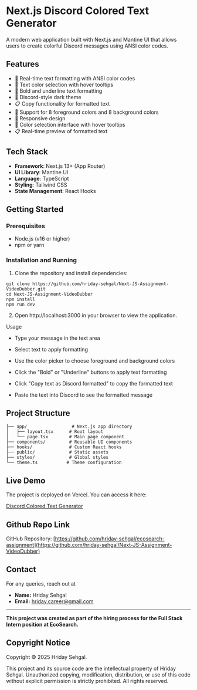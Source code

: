 # Next.js Discord Colored Text Generator  

A modern web application built with Next.js and Mantine UI that allows users to create colorful Discord messages using ANSI color codes.  

## Features  
- 🎨 Real-time text formatting with ANSI color codes  
- 🎯 Text color selection with hover tooltips  
- 📝 Bold and underline text formatting  
- 🌙 Discord-style dark theme  
- 📋 Copy functionality for formatted text  
- 🎨 Support for 8 foreground colors and 8 background colors  
- 📱 Responsive design  
- 🎨 Color selection interface with hover tooltips  
- 📋 Real-time preview of formatted text
  
## Tech Stack  
- **Framework**: Next.js 13+ (App Router)  
- **UI Library**: Mantine UI  
- **Language**: TypeScript  
- **Styling**: Tailwind CSS  
- **State Management**: React Hooks
  
## Getting Started  

### Prerequisites  
- Node.js (v16 or higher)  
- npm or yarn
  
### Installation and Running  
1. Clone the repository and install dependencies:
   
```
git clone https://github.com/hriday-sehgal/Next-JS-Assignment-VideoDubber.git  
cd Next-JS-Assignment-VideoDubber  
npm install  
npm run dev
```

2. Open http://localhost:3000 in your browser to view the application.

Usage

- Type your message in the text area

- Select text to apply formatting

- Use the color picker to choose foreground and background colors

- Click the "Bold" or "Underline" buttons to apply text formatting

- Click "Copy text as Discord formatted" to copy the formatted text

- Paste the text into Discord to see the formatted message

## Project Structure
```
├── app/                 # Next.js app directory  
│   ├── layout.tsx      # Root layout  
│   └── page.tsx        # Main page component  
├── components/         # Reusable UI components  
├── hooks/              # Custom React hooks  
├── public/             # Static assets  
├── styles/             # Global styles  
└── theme.ts           # Theme configuration  
```

## Live Demo

The project is deployed on Vercel. You can access it here:  

[Discord Colored Text Generator](https://ecosearchtaskhridaysehgal.netlify.app/)  

## Github Repo Link
GitHub Repository: [https://github.com/hriday-sehgal/ecosearch-assignment](https://github.com/hriday-sehgal/Next-JS-Assignment-VideoDubber)

## Contact
For any queries, reach out at

- **Name:** Hriday Sehgal  
- **Email:** hriday.career@gmail.com

---

**This project was created as part of the hiring process for the Full Stack Intern position at EcoSearch.**  

## Copyright Notice

Copyright © 2025 Hriday Sehgal. 

This project and its source code are the intellectual property of Hriday Sehgal. Unauthorized copying, modification, distribution, or use of this code without explicit permission is strictly prohibited. All rights reserved.
